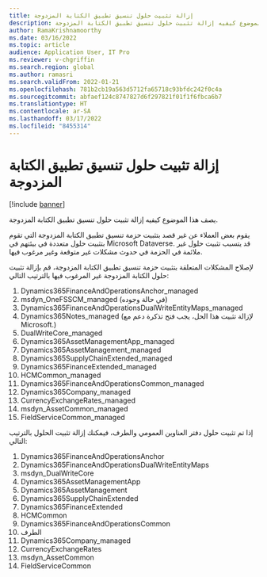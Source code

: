 ```yaml
---
title: إزالة تثبيت حلول تنسيق تطبيق الكتابة المزدوجة
description: يصف هذا الموضوع كيفيه إزالة تثبيت حلول تنسيق تطبيق الكتابة المزدوجة.
author: RamaKrishnamoorthy
ms.date: 03/16/2022
ms.topic: article
audience: Application User, IT Pro
ms.reviewer: v-chgriffin
ms.search.region: global
ms.author: ramasri
ms.search.validFrom: 2022-01-21
ms.openlocfilehash: 781b2cb19a563d5712fa65718c93bfdc242f0c4a
ms.sourcegitcommit: abfaef124c8747827d6f297821f01f1f6fbca6b7
ms.translationtype: HT
ms.contentlocale: ar-SA
ms.lasthandoff: 03/17/2022
ms.locfileid: "8455314"
---
```

# <a name="uninstall-dual-write-application-orchestration-solutions"></a>إزالة تثبيت حلول تنسيق تطبيق الكتابة المزدوجة

[!include [banner](../../includes/banner.md)]

يصف هذا الموضوع كيفيه إزالة تثبيت حلول تنسيق تطبيق الكتابة المزدوجة.

يقوم بعض العملاء عن غير قصد بتثبيت حزمة تنسيق تطبيق الكتابة المزدوجة التي تقوم بتثبيت حلول متعددة في بيئتهم في Microsoft Dataverse. قد يتسبب تثبيت حلول غير ملائمة في الحزمة في حدوث مشكلات غير متوقعة وغير مرغوب فيها.

لإصلاح المشكلات المتعلقة بتثبيت حزمة تنسيق تطبيق الكتابة المزدوجة، قم بإزالة تثبيت حلول الكتابة المزدوجة غير المرغوب فيها بالترتيب التالي:

1. Dynamics365FinanceAndOperationsAnchor_managed
1. msdyn_OneFSSCM_managed (في حالة وجوده)
1. Dynamics365FinanceAndOperationsDualWriteEntityMaps_managed
1. Dynamics365Notes_managed (لإزالة تثبيت هذا الحل، يجب فتح تذكرة دعم مع Microsoft.)
1. DualWriteCore_managed
1. Dynamics365AssetManagementApp_managed
1. Dynamics365AssetManagement_managed
1. Dynamics365SupplyChainExtended_managed
1. Dynamics365FinanceExtended_managed
1. HCMCommon_managed
1. Dynamics365FinanceAndOperationsCommon_managed
1. Dynamics365Company_managed
1. CurrencyExchangeRates_managed
1. msdyn_AssetCommon_managed
1. FieldServiceCommon_managed

إذا تم تثبيت حلول دفتر العناوين العمومي والطرف، فيمكنك إزالة تثبيت الحلول بالترتيب التالي:

1. Dynamics365FinanceAndOperationsAnchor
1. Dynamics365FinanceAndOperationsDualWriteEntityMaps
1. msdyn_DualWriteCore
1. Dynamics365AssetManagementApp
1. Dynamics365AssetManagement
1. Dynamics365SupplyChainExtended
1. Dynamics365FinanceExtended
1. HCMCommon
1. Dynamics365FinanceAndOperationsCommon
1. الطرف
1. Dynamics365Company_managed
1. CurrencyExchangeRates
1. msdyn_AssetCommon
1. FieldServiceCommon
